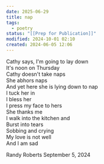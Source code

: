 ```yaml
---
date: 2025-06-29
title: nap
tags:
  - poetry
status: "[[Prep for Publication]]"
modified: 2024-10-01 02:10
created: 2024-06-05 12:06
---
```

Cathy says, I'm going to lay down  
It's noon on Thursday   
Cathy doesn't take naps  
She abhors naps  
And yet here she is lying down to nap  
I tuck her in  
I bless her   
I press my face to hers  
She thanks me  
I walk into the kitchen and  
Burst into tears  
Sobbing and crying   
My love is not well  
And I am sad   
    
Randy Roberts September 5, 2024  
  